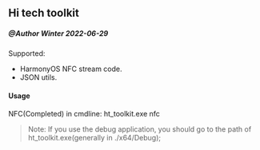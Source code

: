 
## Hi tech toolkit
##### @Author Winter 2022-06-29

Supported:
- HarmonyOS NFC stream code.
- JSON utils.

#### Usage

NFC(Completed) in cmdline:
ht_toolkit.exe nfc

> Note: If you use the debug application, you should go to the path of ht_toolkit.exe(generally in ./x64/Debug);